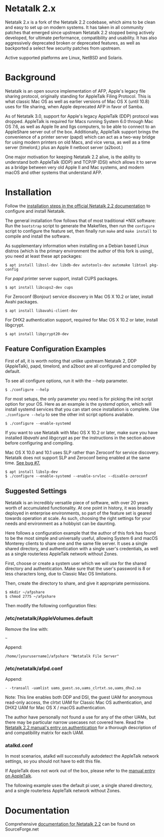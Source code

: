 # Netatalk 2.x
Netatalk 2.x is a fork of the Netatalk 2.2 codebase, which aims to be clean and easy to set up on modern systems. It has taken in all community patches that emerged since upstream Netatalk 2.2 stopped being actively developed, for ultimate performance, compatibility and usability. It has also aggressively deprecated broken or deprecated features, as well as backported a select few security patches from upstream.

Active supported platforms are Linux, NetBSD and Solaris.

# Background
Netatalk is an open source implementation of AFP, Apple's legacy file sharing protocol, originally standing for AppleTalk Filing Protocol. This is what classic Mac OS as well as earlier versions of Mac OS X (until 10.8) uses for file sharing, when Apple deprecated AFP in favor of Samba.

As of Netatalk 3.0, support for Apple's legacy AppleTalk (DDP) protocol was dropped. AppleTalk is required for Macs running System 6.0 through Mac OS 7.6, as well as Apple IIe and IIgs computers, to be able to connect to an AppleShare server out of the box. Additionally, AppleTalk support brings the convenience of a printer server (papd) which can act as a two-way bridge for using modern printers on old Macs, and vice versa, as well as a time server (timelord,) plus an Apple II netboot server (a2boot.)

One major motivation for keeping Netatalk 2.2 alive, is the ability to understand both AppleTalk (DDP) and TCP/IP (DSI) which allows it to serve as a bridge between very old Apple II and Mac systems, and modern macOS and other systems that understand AFP.

# Installation
Follow the [installation steps in the official Netatalk 2.2 documentation](http://netatalk.sourceforge.net/2.2/htmldocs/installation.html) to configure and install Netatalk.

The general installation flow follows that of most traditional *NIX software: Run the ```bootstrap``` script to generate the Makefiles, then run the ```configure``` script to configure the feature set, then finally run ```make``` and ```make install``` to compile and install the software.

As supplementary information when installing on a Debian based Linux distros (which is the primary environment the author of this fork is using), you need at least these apt packages:
```
$ apt install libssl-dev libdb-dev autotools-dev automake libtool pkg-config
```

For *papd* printer server support, install CUPS packages.
```
$ apt install libcups2-dev cups
```

For Zeroconf (Bonjour) service discovery in Mac OS X 10.2 or later, install Avahi packages.
```
$ apt install libavahi-client-dev
```

For DHX2 authentication support, required for Mac OS X 10.2 or later, install libgcrypt.
```
$ apt install libgcrypt20-dev
```

## Feature Configuration Examples
First of all, it is worth noting that unlike upstream Netatalk 2, DDP (AppleTalk), papd, timelord, and a2boot are all configured and compiled by default.

To see all configure options, run it with the --help parameter.
```
$ ./configure --help
```

For most setups, the only parameter you need is for picking the init script option for your OS. Here as an example is the *systemd* option, which will install systemd services that you can start once installation is complete. Use ```./configure --help``` to see the other init script options available.
```
$ ./configure --enable-systemd
```

If you want to use Netatalk with Mac OS X 10.2 or later, make sure you have installed *libavahi* and *libgcrypt* as per the instructions in the section above before configuring and compiling.

Mac OS X 10.0 and 10.1 uses SLP rather than Zeroconf for service discovery. Netatalk does not support SLP and Zeroconf being enabled at the same time. [See bug #7.](https://github.com/rdmark/Netatalk-2.x/issues/7)
```
$ apt install libslp-dev
$ ./configure --enable-systemd --enable-srvloc --disable-zeroconf
```

## Suggested Settings
Netatalk is an incredibly versatile piece of software, with over 20 years worth of accumulated functionality. At one point in history, it was broadly deployed in enterprise environments, so part of the feature set is geared towards operation at scale. As such, choosing the right settings for your needs and environment as a hobbyist can be daunting.

Here follows a configuration example that the author of this fork has found to be the most simple and universally useful, allowing System 6 and macOS Monterey clients to share one and the same file server. It uses a single shared directory, and authentication with a single user's credentials, as well as a single routerless AppleTalk network without Zones.

First, choose or create a system user which we will use for the shared directory and authentication. Make sure that the user's password is 8 or less characters long, due to Classic Mac OS limitations.

Then, create the directory to share, and give it appropriate permissions.

```
$ mkdir ~/afpshare
$ chmod 2775 ~/afpshare
```

Then modify the following configuration files:

### /etc/netatalk/AppleVolumes.default
Remove the line with:
```
~
```
Append:
```
/home/[yourusername]/afpshare "Netatalk File Server"
```

### /etc/netatalk/afpd.conf
Append:
```
- -transall -uamlist uams_guest.so,uams_clrtxt.so,uams_dhx2.so
```
Note: This line enables both DDP and DSI, the guest UAM for anonymous read-only access, the clrtxt UAM for Classic Mac OS authentication, and DHX2 UAM for Mac OS X / macOS authentication.

The author have personally not found a use for any of the other UAMs, but there may be particular narrow usecases not covered here. Read the [Netatalk 2.2 manual's entry on authentication](https://netatalk.sourceforge.io/2.2/htmldocs/configuration.html#authentication) for a thorough description of and compatibility matrix for each UAM.

### atalkd.conf
In most scenarios, atalkd will successfully autodetect the AppleTalk network settings, so you should not have to edit this file.

If AppleTalk does not work out of the box, please refer to the [manual entry on AppleTalk](https://netatalk.sourceforge.io/2.2/htmldocs/configuration.html#id1207348).

The following example uses the default pi user, a single shared directory, and a single routerless AppleTalk network without Zones. 

# Documentation
Comprehensive [documentation for Netatalk 2.2](http://netatalk.sourceforge.net/2.2/htmldocs/) can be found on SourceForge.net
